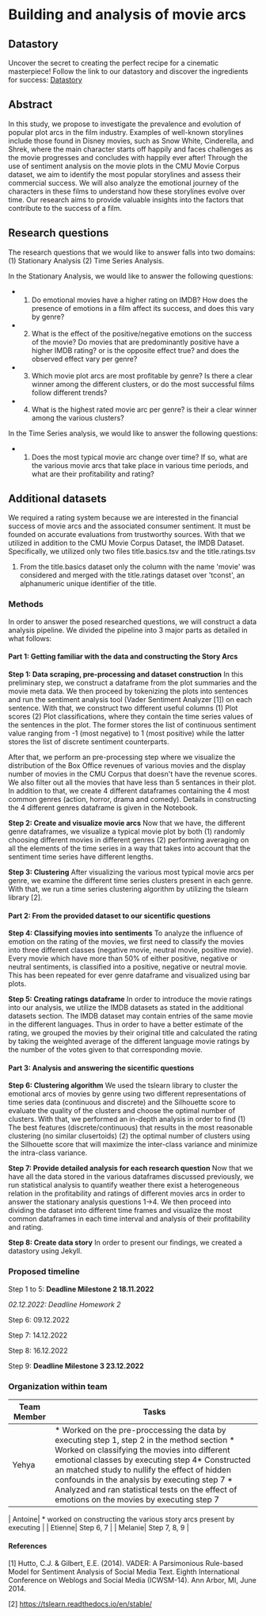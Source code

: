 # Building and analysis of movie arcs
## Datastory 
Uncover the secret to creating the perfect recipe for a cinematic masterpiece! Follow the link to our datastory and discover the ingredients for success: [Datastory](https://melbrt.github.io/runtimeterror_ds/ "datastory") 

## Abstract
In this study, we propose to investigate the prevalence and evolution of popular plot arcs in the film industry. Examples of well-known storylines include those found in Disney movies, such as Snow White, Cinderella, and Shrek, where the main character starts off happily and faces challenges as the movie progresses and concludes with happily ever after! Through the use of sentiment analysis on the movie plots in the CMU Movie Corpus dataset, we aim to identify the most popular storylines and assess their commercial success. We will also analyze the emotional journey of the characters in these films to understand how these storylines evolve over time. Our research aims to provide valuable insights into the factors that contribute to the success of a film.

## Research questions
The research questions that we would like to answer falls into two domains: (1) Stationary Analysis (2) Time Series Analysis.

In the Stationary Analysis, we would like to answer the following questions:

- 1) Do emotional movies have a higher rating on IMDB? How does the presence of emotions in a film affect its success, and does this vary by genre?

- 2) What is the effect of the positive/negative emotions on the success of the movie? Do movies that are predominantly positive have a higher IMDB rating? or is the opposite effect true? and does the observed effect vary per genre?

- 3) Which movie plot arcs are most profitable by genre? Is there a clear winner among the different clusters, or do the most successful films follow different trends?

- 4) What is the highest rated movie arc per genre? is their a clear winner among the various clusters?

In the Time Series analysis, we would like to answer the following questions:

- 1) Does the most typical movie arc change over time? If so, what are the various movie arcs that take place in various time periods, and what are their profitability and rating?


## Additional datasets
We required a rating system because we are interested in the financial success of movie arcs and the associated consumer sentiment. It must be founded on accurate evaluations from trustworthy sources. With that we utilized in addition to the CMU Movie Corpus Dataset, the IMDB Dataset. Specifically, we utilized only two files title.basics.tsv and the title.ratings.tsv

1. From the title.basics dataset only the column with the name 'movie' was considered and merged with the title.ratings dataset over 'tconst', an alphanumeric unique identifier of the title. 

### Methods
In order to answer the posed researched questions, we will construct a data analysis pipeline. We divided the pipeline into 3 major parts as detailed in what follows:  

#### Part 1: Getting familiar with the data and constructing the Story Arcs

**Step 1: Data scraping, pre-processing and dataset construction** In this preliminary step, we construct a dataframe from the plot summaries and the movie meta data. We then proceed by tokenizing the plots into sentences and run the sentiment analysis tool (Vader Sentiment Analyzer [1]) on each sentence. With that, we construct two different useful columns (1) Plot scores (2) Plot classifications, where they contain the time series values of the sentences in the plot. The former stores the list of continuous sentiment value ranging from -1 (most negative) to 1 (most positive) while the latter stores the list of discrete sentiment counterparts. 

After that, we perform an pre-processing step where we visualize the distribution of the Box Office revenues of various movies and the display number of movies in the CMU Corpus that doesn't have the revenue scores. We also filter out all the movies that have less than 5 sentances in their plot. In addition to that, we create 4 different dataframes containing the 4 most common genres (action, horror, drama and comedy). Details in constructing the 4 different genres dataframe is given in the Notebook.

**Step 2: Create and visualize movie arcs** Now that we have, the different genre dataframes, we visualize a typical movie plot by both (1) randomly choosing different movies in different genres (2) performing averaging on all the elements of the time series in a way that takes into account that the sentiment time series have different lengths.

**Step 3: Clustering** After visualizing the various most typical movie arcs per genre, we examine the different time series clusters present in each genre. With that, we run a time series clustering algorithm by utilizing the tslearn library [2].

#### Part 2: From the provided dataset to our sicentific questions

**Step 4: Classifying movies into sentiments** To analyze the influence of emotion on the rating of the movies, we first need to classify the movies into three different classes (negative movie, neutral movie, positive movie). Every movie which have more than 50% of either positive, negative or neutral sentiments, is classified into a positive, negative or neutral movie. This has been repeated for ever genre dataframe and visualized using bar plots.

**Step 5: Creating ratings dataframe** 
In order to introduce the movie ratings into our analysis, we utilize the IMDB datasets as stated in the additional datasets section. The IMDB dataset may contain entries of the same movie in the different languages. Thus in order to have a better estimate of the rating, we grouped the movies by their original title and calculated the rating by taking the weighted average of the different language movie ratings by the number of the votes given to that corresponding movie.


#### Part 3: Analysis and answering the sicentific questions

**Step 6: Clustering algorithm** We used the tslearn library to cluster the emotional arcs of movies by genre using two different representations of time series data (continuous and discrete) and the Silhouette score to evaluate the quality of the clusters and choose the optimal number of clusters. With that, we performed an in-depth analysis in order to find (1) The best features (discrete/continuous) that results in the most reasonable clustering (no similar clusertoids) (2) the optimal number of clusters using the Silhouette score that will maximize the inter-class variance and minimize the intra-class variance.

**Step 7: Provide detailed analysis for each research question** Now that we have all the data stored in the various dataframes discussed previously, we run statistical analysis to quantify weather there exist a heterogeneous relation in the profitability and ratings of different movies arcs in order to answer the stationary analysis questions 1->4. We then proceed into dividing the dataset into different time frames and visualize the most common dataframes in each time interval and analysis of their profitability and rating.

**Step 8: Create data story** In order to present our findings, we created a datastory using Jekyll.

### Proposed timeline

Step 1 to 5: **Deadline Milestone 2 18.11.2022**

*02.12.2022: Deadline Homework 2*

Step 6: 09.12.2022

Step 7: 14.12.2022

Step 8: 16.12.2022

Step 9: **Deadline Milestone 3 23.12.2022**

### Organization within team

| Team Member |  Tasks |
| --- | --- |
| Yehya |  * Worked on the pre-proccessing the data by executing step 1, step 2 in the method section * Worked on classifying the movies into different emotional classes by executing step 4* Constructed an matched study to nullify the effect of hidden confounds in the analysis by executing step 7 * Analyzed and ran statistical tests on the effect of emotions on the movies by executing step 7|

| Antoine| * worked on constructing the various story arcs present by executing |
| Etienne| Step 6, 7 |
| Melanie| Step 7, 8, 9 |




#### References
[1] Hutto, C.J. & Gilbert, E.E. (2014). VADER: A Parsimonious Rule-based Model for Sentiment Analysis of Social Media Text. Eighth International Conference on Weblogs and Social Media (ICWSM-14). Ann Arbor, MI, June 2014.

[2] https://tslearn.readthedocs.io/en/stable/
